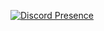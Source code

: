[![Discord Presence](https://lanyard-profile-readme.vercel.app/api/620232047671377931?theme=transparent&bg=0d1117&animated=true&borderRadius=15px&hideDiscrim=false)](https://discord.com/users/620232047671377931)
